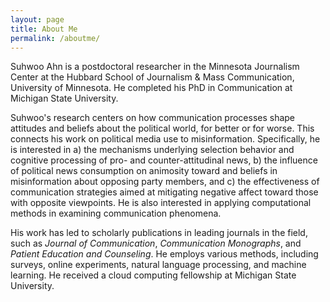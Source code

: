 ```yaml
---
layout: page
title: About Me
permalink: /aboutme/
---
```


Suhwoo Ahn is a postdoctoral researcher in the Minnesota Journalism Center at the Hubbard School of Journalism & Mass Communication, University of Minnesota. He completed his PhD in Communication at Michigan State University.

Suhwoo's research centers on how communication processes shape attitudes and beliefs about the political world, for better or for worse. This connects his work on political media use to misinformation. Specifically, he is interested in a) the mechanisms underlying selection behavior and cognitive processing of pro- and counter-attitudinal news, b) the influence of political news consumption on animosity toward and beliefs in misinformation about opposing party members, and c) the effectiveness of communication strategies aimed at mitigating negative affect toward those with opposite viewpoints. He is also interested in applying computational methods in examining communication phenomena.

His work has led to scholarly publications in leading journals in the field, such as *Journal of Communication*, *Communication Monographs*, and *Patient Education and Counseling*. He employs various methods, including surveys, online experiments, natural language processing, and machine learning. He received a cloud computing fellowship at Michigan State University.
